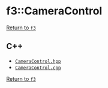 # f3::CameraControl

[Return to `f3`](/docs/f3.md)

## C++

- [`CameraControl.hpp`](/c++/include/CameraControl.hpp)
- [`CameraControl.cpp`](/c++/source/CameraControl.cpp)

[Return to `f3`](/docs/f3.md)